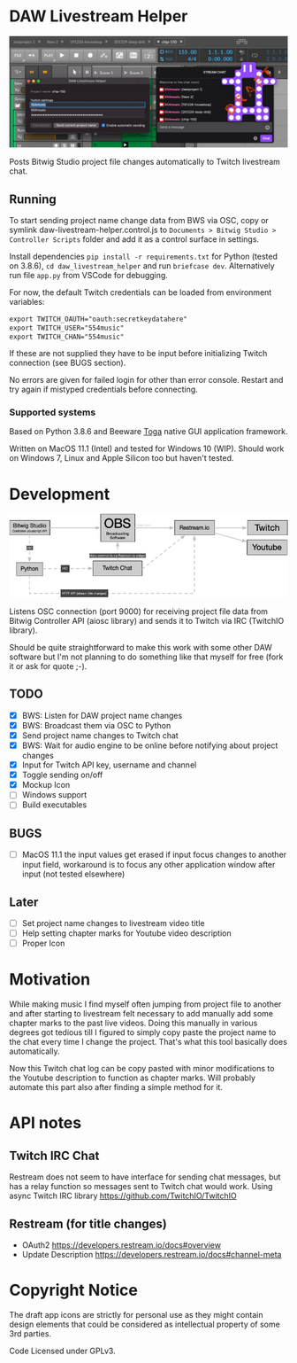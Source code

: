 # DAW Livestream Helper
![Mockup Logo and prototype GUI](https://github.com/jasalt/daw-livestream-helper/blob/master/docs/210109-proto.jpg)

Posts Bitwig Studio project file changes automatically to Twitch livestream chat.

## Running
To start sending project name change data from BWS via OSC, copy or symlink daw-livestream-helper.control.js to `Documents > Bitwig Studio > Controller Scripts` folder and add it as a control surface in settings.

Install dependencies `pip install -r requirements.txt` for Python (tested on 3.8.6), `cd daw_livestream_helper` and run `briefcase dev`. Alternatively run file `app.py` from VSCode for debugging.

For now, the default Twitch credentials can be loaded from environment variables:

    export TWITCH_OAUTH="oauth:secretkeydatahere"
    export TWITCH_USER="554music"
    export TWITCH_CHAN="554music"

If these are not supplied they have to be input before initializing Twitch connection (see BUGS section).

No errors are given for failed login for other than error console. Restart and try again if mistyped credentials before connecting.

### Supported systems

Based on Python 3.8.6 and Beeware [Toga](https://toga.readthedocs.io/en/latest/) native GUI application framework. 

Written on MacOS 11.1 (Intel) and tested for Windows 10 (WIP). 
Should work on Windows 7, Linux and Apple Silicon too but haven't tested.

# Development

![Concept Image](https://github.com/jasalt/daw-livestream-helper/blob/master/docs/210107-daw-livestream-helper.png)

Listens OSC connection (port 9000) for receiving project file data from Bitwig Controller API (aiosc library) and sends it to Twitch via IRC (TwitchIO library).

Should be quite straightforward to make this work with some other DAW software but I'm not planning to do something like that myself for free (fork it or ask for quote ;-).

## TODO

- [X] BWS: Listen for DAW project name changes 
- [X] BWS: Broadcast them via OSC to Python
- [X] Send project name changes to Twitch chat
- [X] BWS: Wait for audio engine to be online before notifying about project changes
- [X] Input for Twitch API key, username and channel
- [X] Toggle sending on/off
- [X] Mockup Icon
- [ ] Windows support
- [ ] Build executables

## BUGS

- [ ] MacOS 11.1 the input values get erased if input focus changes to another input field, workaround is to focus any other application window after input (not tested elsewhere)

## Later

- [ ] Set project name changes to livestream video title
- [ ] Help setting chapter marks for Youtube video description
- [ ] Proper Icon

# Motivation 

While making music I find myself often jumping from project file to another and after starting to livestream  felt necessary to add manually add some chapter marks to the past live videos. Doing this manually in various degrees got tedious till I figured to simply copy paste the project name to the chat every time I change the project. That's what this tool basically does automatically.

Now this Twitch chat log can be copy pasted with minor modifications to the Youtube description to function as chapter marks. Will probably automate this part also after finding a simple method for it.

# API notes

## Twitch IRC Chat
Restream does not seem to have interface for sending chat messages, but has a relay function so messages sent to Twitch chat would work. Using async Twitch IRC library https://github.com/TwitchIO/TwitchIO

## Restream (for title changes)
- OAuth2 https://developers.restream.io/docs#overview
- Update Description https://developers.restream.io/docs#channel-meta


# Copyright Notice
The draft app icons are strictly for personal use as they might contain design elements that could be considered as intellectual property of some 3rd parties. 

Code Licensed under GPLv3.